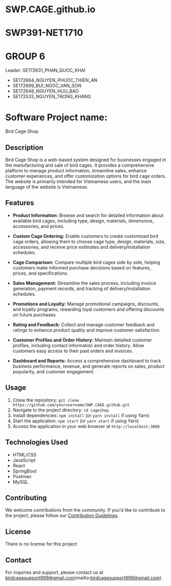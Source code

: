 # SWP.CAGE.github.io

# SWP391-NET1710
#  GROUP 6
Leader: SE172631_PHAN_QUOC_KHAI
   - SE172664_NGUYEN_PHUOC_THIEN_AN
   - SE172699_BUI_NGOC_VAN_SON
   - SE172648_NGUYEN_HUU_BAO
   - SE172533_NGUYEN_TRONG_KHANG
#  Software Project name:
Bird Cage Shop
## Description

Bird Cage Shop is a web-based system designed for businesses engaged in the manufacturing and sale of bird cages. It provides a comprehensive platform to manage product information, streamline sales, enhance customer experiences, and offer customization options for bird cage orders.
The website is primarily intended for Vietnamese users, and the main language of the website is Vietnamese. 
## Features

- **Product Information:** Browse and search for detailed information about available bird cages, including type, design, materials, dimensions, accessories, and prices.

- **Custom Cage Ordering:** Enable customers to create customized bird cage orders, allowing them to choose cage type, design, materials, size, accessories, and receive price estimates and delivery/installation schedules.

- **Cage Comparison:** Compare multiple bird cages side by side, helping customers make informed purchase decisions based on features, prices, and specifications.

- **Sales Management:** Streamline the sales process, including invoice generation, payment records, and tracking of delivery/installation schedules.

- **Promotions and Loyalty:** Manage promotional campaigns, discounts, and loyalty programs, rewarding loyal customers and offering discounts on future purchases.

- **Rating and Feedback:** Collect and manage customer feedback and ratings to enhance product quality and improve customer satisfaction.

- **Customer Profiles and Order History:** Maintain detailed customer profiles, including contact information and order history. Allow customers easy access to their past orders and invoices.

- **Dashboard and Reports:** Access a comprehensive dashboard to track business performance, revenue, and generate reports on sales, product popularity, and customer engagement.

## Usage

1. Clone the repository: `git clone https://github.com/yourusername/SWP.CAGE.github.git`
2. Navigate to the project directory: `cd cageshop`
3. Install dependencies: `npm install` (or `yarn install` if using Yarn)
4. Start the application: `npm start` (or `yarn start` if using Yarn)
5. Access the application in your web browser at `http://localhost:3000`

## Technologies Used
- HTML/CSS
- JavaScript
- React
- SpringBoot 
- Postman
- MySQL
## Contributing

We welcome contributions from the community. If you'd like to contribute to the project, please follow our [Contribution Guidelines](CONTRIBUTING.md).

## License

There is no license for this project

## Contact

For inquiries and support, please contact us at birdcagesupport999@gmail.com(mailto:birdcagesupport999@gmail.com).

